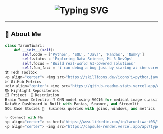 <!-- Header with Typing Animation -->
<h1 align="center">
  <img src="https://readme-typing-svg.demolab.com?font=Fira+Code&weight=600&size=28&pause=1000&color=00FF99&center=true&vCenter=true&width=600&lines=Hey!+I'm+Tarun+Tiwari👋;AI+%7C+ML+%7C+Data+%7C+DevOps+Enthusiast;Welcome+to+Tarun-23113's+Code+Lab!;Enjoy+the+Graphicated+Experience" alt="Typing SVG" />
</h1>

---

## 🚀 About Me

```python
class TarunTiwari:
    def __init__(self):
        self.code = ['Python', 'SQL', 'Java', 'Pandas', 'NumPy']
        self.status = 'Exploring Data Science, ML & DevOps'
        self.focus = 'Build real-world AI-powered solutions'
        self.fun_fact = 'I can debug a bug just by staring at the screen!'
🛠️ Tech Toolbox
<p align="center"> <img src="https://skillicons.dev/icons?i=python,java,sql,git,github,linux,docker,postman,pytorch,vscode" /> </p>
📈 GitHub Metrics
<div align="center"> <img src="https://github-readme-stats.vercel.app/api?username=Tarun-23113&show_icons=true&theme=radical" /> <img src="https://github-readme-streak-stats.herokuapp.com/?user=Tarun-23113&theme=radical" /> <img src="https://github-readme-stats.vercel.app/api/top-langs/?username=Tarun-23113&layout=compact&theme=radical" /> </div>
📚 Highlight Repositories
🗂️ Project	📄 Description
Brain Tumor Detection 🧠	CNN model using VGG16 for medical image classification
DataViz Dashboard 📊	Built with Pandas, Seaborn, and Streamlit
SQL Case Studies 📁	Business queries with joins, windows, and metrics

✨ Connect with Me
<p align="center"> <a href="https://www.linkedin.com/in/taruntiwari03/"><img src="https://img.shields.io/badge/-LinkedIn-blue?style=flat&logo=linkedin" /></a> <a href="mailto:taruntiwari@email.com"><img src="https://img.shields.io/badge/-Email-white?style=flat&logo=gmail" /></a> <a href="https://github.com/Tarun-23113"><img src="https://img.shields.io/badge/-GitHub-black?style=flat&logo=github" /></a> </p>
<p align="center"> <img src="https://capsule-render.vercel.app/api?type=waving&color=gradient&height=120&section=footer"/> </p> ```
